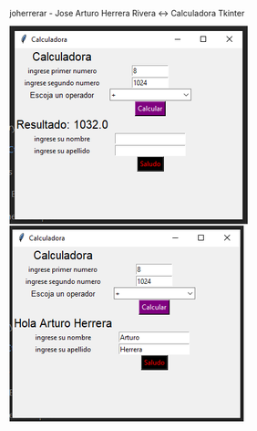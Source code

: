 joherrerar - Jose Arturo Herrera Rivera <-> Calculadora Tkinter


![1](/images/1.png)
![2](/images/2.png)
